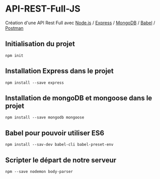 # API-REST-Full-JS  
Création d'une API Rest Full avec [Node.js](https://nodejs.org/en/) / [Express](https://expressjs.com/) / [MongoDB](https://www.mongodb.com/try/download/community) / [Babel](https://babeljs.io/) / [Postman](https://www.postman.com/)

## Initialisation du projet
`npm init`

## Installation Express dans le projet
`npm install --save express`

## Installation de mongoDB et mongoose dans le projet
`npm install --save mongodb mongoose`

## Babel pour pouvoir utiliser ES6
`npm install --sav-dev babel-cli babel-preset-env`

## Scripter le départ de notre serveur
`npm --save nodemon body-parser`
